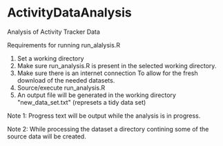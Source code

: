 # ActivityDataAnalysis
Analysis of Activity Tracker Data


Requirements for running run_alalysis.R

1. Set a working directory
2. Make sure run_analysis.R is present in the selected working directory.
3. Make sure there is an internet connection To allow for the fresh download of the needed datasets.
4. Source/execute run_analysis.R
5. An output file will be generated in the working directory "new_data_set.txt" (represets a tidy data set)

Note 1: Progress text will be output while the analysis is in progress.

Note 2: While processing the dataset a directory contining some of the source data will be created.